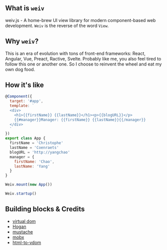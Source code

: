 ## What is `weiv`

weiv.js - A home-brew UI view library for modern component-based web development.
`Weiv` is the reverse of the word `View`.

## Why `weiv`?

This is an era of evolution with tons of front-end frameworks: React, Angular, Vue, Preact, Ractive, Svelte. Probably like me, you also feel tired to follow this one or another one. So I choose to reinvent the wheel and eat my own dog food.

## How it's like

```javascript
@Component({
  target: '#app',
  template: `
  <div>
    <h1>{{firstName}} {{lastName}}</h1><p>{{blogURL}}</p>
    {{#manager}}Manager: {{firstName}} {{lastName}}{{/manager}}
  </div>
  `
})
export class App {
  firstName = 'Christophe'
  lastName = 'Coenraets'
  blogURL = 'http://yangchao'
  manager = {
    firstName: 'Chao',
    lastName: 'Yang'
  }
}

Weiv.mount(new App())

Weiv.startup()
```

## Building blocks & Credits

- [virtual dom](https://github.com/Matt-Esch/virtual-dom)
- [Hogan](https://github.com/twitter/hogan.js/)
- [mustache](https://github.com/janl/mustache.js)
- [mobx](https://github.com/mobxjs/mobx)
- [html-to-vdom](https://github.com/TimBeyer/html-to-vdom) 
